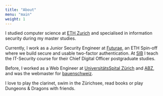 ```yaml
---
title: "About"
menu: "main"
weight: 1
---
```


I studied computer science at [ETH Zurich](https://www.ethz.ch) and specialised in information security during my master studies.

Currently, I work as a Junior Security Engineer at [Futurae](https://futurae.com), an ETH Spin-off where we build secure and usable two-factor authentication. 
At [SIB](https://www.sib.ch/) I teach the IT-Security course for their Chief Digital Officer postgraduate studies.

Before, I worked as a Web Engineer at [UniversitätsSpital Zürich](http://www.usz.ch) and [ABZ](http://www.abz.inf.ethz.ch/), and was the webmaster for [bauenschweiz](https://www.bauenschweiz.ch).

I love to play the clarinet, swim in the Zürichsee, read books or play Dungeons & Dragons with friends.